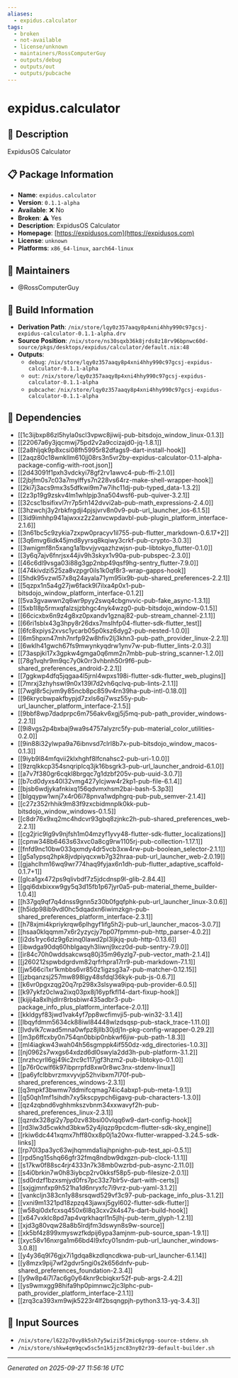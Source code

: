 ```yaml
---
aliases:
  - expidus.calculator
tags:
  - broken
  - not-available
  - license/unknown
  - maintainers/RossComputerGuy
  - outputs/debug
  - outputs/out
  - outputs/pubcache
---
```


# expidus.calculator

## 📝 Description

ExpidusOS Calculator

## 📋 Package Information

- **Name**: `expidus.calculator`
- **Version**: `0.1.1-alpha`
- **Available**: ❌ No
- **Broken**: ⚠️ Yes
- **Description**: ExpidusOS Calculator
- **Homepage**: [https://expidusos.com](https://expidusos.com)
- **License**: `unknown`
- **Platforms**: `x86_64-linux`, `aarch64-linux`
## 👥 Maintainers

- @RossComputerGuy


## 🔧 Build Information

- **Derivation Path**: `/nix/store/lqy0z357aaqy8p4xni4hhy990c97gcsj-expidus-calculator-0.1.1-alpha.drv`
- **Source Position**: `/nix/store/ns30sqxb36k8jrds8z18rv96bpnwc60d-source/pkgs/desktops/expidus/calculator/default.nix:48`
- **Outputs**:
  - `debug`:  `/nix/store/lqy0z357aaqy8p4xni4hhy990c97gcsj-expidus-calculator-0.1.1-alpha`
  - `out`:  `/nix/store/lqy0z357aaqy8p4xni4hhy990c97gcsj-expidus-calculator-0.1.1-alpha`
  - `pubcache`:  `/nix/store/lqy0z357aaqy8p4xni4hhy990c97gcsj-expidus-calculator-0.1.1-alpha`

## 🔗 Dependencies

- [[1c3ijbxp86zl5hyla0scl3vpwc8jiwij-pub-bitsdojo_window_linux-0.1.3]]
- [[22067a6y3jqcmwj75pd2v2a9ccizajd0-jq-1.8.1]]
- [[2a8hljqk9p8xcsi08fh5995r82dfags9-dart-install-hook]]
- [[2aqz80c18wnkllm610jj08rs3n5vr2by-expidus-calculator-0.1.1-alpha-package-config-with-root.json]]
- [[2d43091f1pxh3vdckyi78gf2rv1awvc4-pub-ffi-2.1.0]]
- [[2jbjfm0s7c03a7mylffys7n228vs64rz-make-shell-wrapper-hook]]
- [[2ki7j3acs9mx3s5dfkwi9m7w7ihc11dj-pub-typed_data-1.3.2]]
- [[2z3p19g9zskv4lm1whlpjp3na504wsf6-pub-quiver-3.2.1]]
- [[32csc1bsifixvl7rr7p5rh142dvvi2ab-pub-math_expressions-2.4.0]]
- [[3hzwchj3y2rbkfrgdji4pjsjvrv8n0v9-pub-url_launcher_ios-6.1.5]]
- [[3id9imhhp941ajwxxz2z2anvcwpdavbl-pub-plugin_platform_interface-2.1.6]]
- [[3n61bc5c9zykia7zxpw0pracyv1il755-pub-flutter_markdown-0.6.17+2]]
- [[3q6mvg6idk45jmd8yyrsq8kqiwy3crkf-pub-crypto-3.0.3]]
- [[3wnigmf8n5xang1a1bvvjyvqazhzwjsn-pub-libtokyo_flutter-0.1.0]]
- [[3y6q7ajv6fnrjsx44jiv9h3skyx1v90a-pub-pubspec-2.3.0]]
- [[46c6dl9vsga03i88g3gp2nbp49qsf9hg-sentry_flutter-7.9.0]]
- [[474kivdzi525za8vzpgr0ils1k0qf8r3-wrap-gapps-hook]]
- [[5hdk95vzwl57x8q24ayala71ym95ix9b-pub-shared_preferences-2.2.1]]
- [[5qzpx1n5a4g27jw6fack9l7ilxa4p0x1-pub-bitsdojo_window_platform_interface-0.1.2]]
- [[5va3gvawwn2q6wr9pyy2swq4cbgnvvic-pub-fake_async-1.3.1]]
- [[5xb1l8p5rmxqfalzsjzbhgc4nyk4wzg0-pub-bitsdojo_window-0.1.5]]
- [[66cicxbx6n9z4g8xz0pxandv1gznaj82-pub-stream_channel-2.1.1]]
- [[66ri1sblx43g3hpy8r26dxs7mslhfp04-flutter-sdk-flutter_test]]
- [[6fc8xpiys2xvsc1ycarb05p0ksz6dyg2-pub-nested-1.0.0]]
- [[6m5hpxn47mh7nrfp92w8hfiv2lj3khn3-pub-path_provider_linux-2.2.1]]
- [[6wklh41gwch67fs9mwynkyqdrw1ynv7w-pub-flutter_lints-2.0.3]]
- [[73aspjki17x3gpkw4gmga0q6mm2n7mbb-pub-string_scanner-1.2.0]]
- [[78g1vqhr9m9qc7y0k0rr3vhbnh50r9f6-pub-shared_preferences_android-2.2.1]]
- [[7ggkwp4dfq5jqgaa4l5jrnl4wpxs198i-flutter-sdk-flutter_web_plugins]]
- [[7mrxj3zhyhswl9n0x139l7d2vh6qclvq-pub-lints-2.1.1]]
- [[7wgl8r5cjvm9y85ncb8pc859v4rn39ha-pub-intl-0.18.0]]
- [[96krycbwpakfbypjd7zxls6qi7wsz55y-pub-url_launcher_platform_interface-2.1.5]]
- [[9bbf8wp7dadprpc6m756akv6xgj5j5mq-pub-path_provider_windows-2.2.1]]
- [[9i8vgs2p4bxbaj9wa9s4757alyzrc5fy-pub-material_color_utilities-0.2.0]]
- [[9in88i32ylwpa9a76ibnvsd7clrl8b7x-pub-bitsdojo_window_macos-0.1.3]]
- [[9iyb9l84mfqvii2klxhghf8lfcnahsc2-pub-uri-1.0.0]]
- [[9zrqlkkcp354snqriplcq3jk16bsgrk3-pub-url_launcher_android-6.1.0]]
- [[a7v7f380gr6cqkl8brgqc7g1dzbf205v-pub-uuid-3.0.7]]
- [[b7cd0dyxs40l32vmg427ylcjww4r2kp1-pub-file-6.1.4]]
- [[bjsb6wdjykafnkixq156qdvmxhsm2bai-bash-5.3p3]]
- [[blgqypw1wnj7x4r06i78pnva1wdphgrq-pub-pub_semver-2.1.4]]
- [[c27z352rhhik9m83f9zxcbidmnplk0kk-pub-bitsdojo_window_windows-0.1.5]]
- [[c8dr76x9xq2mc4hdcvr93gbq8zjnkc2h-pub-shared_preferences_web-2.2.1]]
- [[cg2jric9lg9v9njfsh1m04mzyf1yvy48-flutter-sdk-flutter_localizations]]
- [[cpnw348b6463s63xvc0a8cg9rw1105rj-pub-collection-1.17.1]]
- [[fnfd9nc10bw033qxmdy4dr5vcb3xw4rw-pub-boolean_selector-2.1.1]]
- [[g5a1ypsq2hpk8jvdpiyqcxwb7g32hraa-pub-url_launcher_web-2.0.19]]
- [[gjahclhm16wq9wr774haq9fyjax6n1dh-pub-flutter_adaptive_scaffold-0.1.7+1]]
- [[glca1gx472ps9qlivbdf7z5jdcdnsp9l-glib-2.84.4]]
- [[gqi6dxbixxw9gy5q3d15fb1p67jyr0a5-pub-material_theme_builder-1.0.4]]
- [[h37gq9qf7q4dnss9gnn5z30b0fgqfphk-pub-url_launcher_linux-3.0.6]]
- [[h5idp98ib9vdl0hc5dqadxn6iwimzkgn-pub-shared_preferences_platform_interface-2.3.1]]
- [[h78xjmi4kpriykrqw6plhgyf1ifg5h2j-pub-url_launcher_macos-3.0.7]]
- [[hsaa0klqqmm7x6r2yzycjy7bp07fpmmn-pub-http_parser-4.0.2]]
- [[i2ds1ryc6dz9g6zinq0lawd2pl3ljkjq-pub-http-0.13.6]]
- [[ibwdga90dq60hblgaqyh3liwnj9xcz0d-pub-sentry-7.9.0]]
- [[ir84c70h0wddsakcwsq80j35m96yzlg7-pub-vector_math-2.1.4]]
- [[j260212spwbdgrdvm82qrfrhpra17rr9-pub-markdown-7.1.1]]
- [[jw566ci1xr1kmbbs6vr850z1igzsg3a7-pub-matcher-0.12.15]]
- [[jzbqanzsj257mw898lgy48sfdql36kyk-pub-js-0.6.7]]
- [[k6vr0pgxzqg20q7rp298x3slsywa9ipq-pub-provider-6.0.5]]
- [[k97ykfz0clwa2ixq03px8j16ypfkfl14-dart-fixup-hook]]
- [[kijij4a8xlhjdlrr8rbsbiwr435adbr3-pub-package_info_plus_platform_interface-2.0.1]]
- [[kkldgyf83jwd1vak4yf7pp8wcfimvji5-pub-win32-3.1.4]]
- [[lbqyfdmm5634ck88iwl84448wlzdsqsp-pub-stack_trace-1.11.0]]
- [[lvdvlk7cwad5mna0wfpz8jllb30jdj1n-pkg-config-wrapper-0.29.2]]
- [[m3p6ffcxby0n754qn0bbip0nbkwf6jiw-pub-path-1.8.3]]
- [[ml4iagkw43wah04h56sgmppk4if550dz-xdg_directories-1.0.3]]
- [[nj0962s7wxgs64xdzd6dl0swyla2dd3h-pub-platform-3.1.2]]
- [[nrzhcyrll6gj49ic2rc9c117jgf3hzm2-pub-libtokyo-0.1.0]]
- [[p76r0cwlf6k97ibprrpfd8xw0r8wc3nx-stdenv-linux]]
- [[pa6yfclbbvrzmxvyvjp52hvibxm7l70f-pub-shared_preferences_windows-2.3.1]]
- [[q3mpkf3bwmw7ddmifcqmag74ic4abxp1-pub-meta-1.9.1]]
- [[q50qh1mf1sihdh7xy5kscpypch6igavg-pub-characters-1.3.0]]
- [[qz4zqbnd6vghhmkszvbnm34xxwavyf2h-pub-shared_preferences_linux-2.3.1]]
- [[qzrdx328gi2y7pp0zv83bsi00vlqq6w9-dart-config-hook]]
- [[rd3lw3d5cwkhd3bkw52y4jlqzp9pcdcm-flutter-sdk-sky_engine]]
- [[rkiw6dc441xqmx7hff80xx8p0j1a20wx-flutter-wrapped-3.24.5-sdk-links]]
- [[rp70l3pa3yc63wjhqmmda1iajhpnighn-pub-test_api-0.5.1]]
- [[rpd5ng15shq66gfr32fmq8ndbw9dxgzn-pub-clock-1.1.1]]
- [[s17kw0f88sc4rjr4333n7k38mb0wzrbd-pub-async-2.11.0]]
- [[s4i0brkin7w0h83iybcp2rv0kksf58p5-pub-filesize-2.0.1]]
- [[sd0rdzf1bzxsmjyd0frs7pc33z7blr5v-dart-with-certs]]
- [[sxjgjmnfxp9h521ha1d6nryxfc7i9vrz-pub-yaml-3.1.2]]
- [[vankcljn383cn1y88srsqwd529vf3c97-pub-package_info_plus-3.1.2]]
- [[vxni9m1321pd18zpzq43jawxj5gyl602-flutter-sdk-flutter]]
- [[w58qi0dxfcxsq450x6l8q3cxv2k4s47s-dart-build-hook]]
- [[x647vxklc8pd7ap4vqrkhaqrl1n5jlhj-pub-term_glyph-1.2.1]]
- [[xjd3g80vqw28a8b5lrdjfm3dswyn8s9w-source]]
- [[xk5bf4z899xmyswzfkdpij6ypa3amjnm-pub-source_span-1.9.1]]
- [[xyc58v16nxrga1m66bd4l9xfcy01sndm-pub-url_launcher_windows-3.0.8]]
- [[y4y36q9l76gjx7i1gdqa8kzdlqncdkwa-pub-url_launcher-6.1.14]]
- [[y8mzx9pij7wf2gdvr5ngi0s2k656dnfv-pub-shared_preferences_foundation-2.3.4]]
- [[y9w8p4i7l7ac6g0y64knr9cbiqkxr52f-pub-args-2.4.2]]
- [[ys9wmxgg98hifa9hp0pimnwc2jc3lphc-pub-path_provider_platform_interface-2.1.1]]
- [[zrq3ca393xm9wjk5223r4lf2bsqngpjh-python3.13-yq-3.4.3]]

## 📁 Input Sources

- `/nix/store/l622p70vy8k5sh7y5wizi5f2mic6ynpg-source-stdenv.sh`
- `/nix/store/shkw4qm9qcw5sc5n1k5jznc83ny02r39-default-builder.sh`

---
*Generated on 2025-09-27 11:56:16 UTC*
